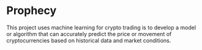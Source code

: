 # Prophecy

This project uses machine learning for crypto trading is to develop a model or algorithm that can accurately predict the price or movement of cryptocurrencies based on historical data and market conditions. 
